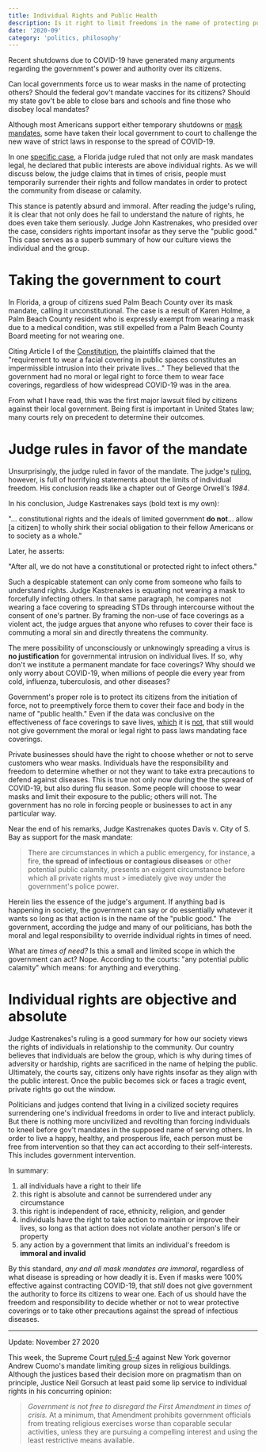 ```yaml
---
title: Individual Rights and Public Health
description: Is it right to limit freedoms in the name of protecting public health?
date: '2020-09'
category: 'politics, philosophy'
---
```

Recent shutdowns due to COVID-19 have generated many arguments regarding the government's power and authority over its citizens.

Can local governments force us to wear masks in the name of protecting others? Should the federal gov't mandate vaccines for its citizens? Should my state gov't be able to close bars and schools and fine those who disobey local mandates?

Although most Americans support either temporary shutdowns or [mask mandates](https://apnews.com/9126a38ef22c244f9ca18f9584061f8d), some have taken their local government to court to challenge the new wave of strict laws in response to the spread of COVID-19.

In one [specific case](https://www.floridacivilrights.org/case-update-amended-complaint-filed-against-palm-beach-county/), a Florida judge ruled that not only are mask mandates legal, he declared that public interests are above individual rights. As we will discuss below, the judge claims that in times of crisis, people must temporarily surrender their rights and follow mandates in order to protect the community from disease or calamity.

This stance is patently absurd and immoral. After reading the judge's ruling, it is clear that not only does he fail to understand the nature of rights, he does even take them seriously. Judge John Kastrenakes, who presided over the case, considers rights important insofar as they serve the "public good." This case serves as a superb summary of how our culture views the individual and the group.

# Taking the government to court

In Florida, a group of citizens sued Palm Beach County over its mask mandate, calling it unconstitutional. The case is a result of Karen Holme, a Palm Beach County resident who is expressly exempt from wearing a mask due to a medical condition, was still expelled from a Palm Beach County Board meeting for not wearing one.

Citing Article I of the [Constitution](https://constitutioncenter.org/interactive-constitution/article/article-i), the plaintiffs claimed that the "requirement to wear a facial covering in public spaces constitutes an impermissible intrusion into their private lives..." They believed that the government had no moral or legal right to force them to wear face coverings, regardless of how widespread COVID-19 was in the area.

From what I have read, this was the first major lawsuit filed by citizens against their local government. Being first is important in United States law; many courts rely on precedent to determine their outcomes.

# Judge rules in favor of the mandate

Unsurprisingly, the judge ruled in favor of the mandate. The judge's [ruling](https://www.wptv.com/news/region-c-palm-beach-county/judge-denies-attempt-to-quash-palm-beach-county-mask-mandate), however, is full of horrifying statements about the limits of individual freedom. His conclusion reads like a chapter out of George Orwell's *1984*.

In his conclusion, Judge Kastrenakes says (bold text is my own):

"... constitutional rights and the ideals of limited government **do not**... allow [a citizen] to wholly shirk their social obligation to their fellow Americans or to society as a whole."

Later, he asserts:

"After all, we do not have a constitutional or protected right to infect others."

Such a despicable statement can only come from someone who fails to understand rights. Judge Kastrenakes is equating not wearing a mask to forcefully infecting others. In that same paragraph, he compares not wearing a face covering to spreading STDs through intercourse without the consent of one's partner. By framing the non-use of face coverings as a violent act, the judge argues that anyone who refuses to cover their face is commuting a moral sin and directly threatens the community.

The mere possibility of unconsciously or unknowingly spreading a virus is **no justification** for governmental intrusion on individual lives. If so, why don't we institute a permanent mandate for face coverings? Why should we only worry about COVID-19, when millions of people die every year from cold, influenza, tuberculosis, and other diseases?

Government's proper role is to protect its citizens from the initiation of force, not to preemptively force them to cover their face and body in the name of "public health." Even if the data was conclusive on the effectiveness of face coverings to save lives, [which](https://www.cfr.org/in-brief/which-countries-are-requiring-face-masks) it is [not](https://fortune.com/2020/07/29/no-point-in-wearing-mask-sweden-covid/?fbclid=IwAR07dGNRxNnSrF2nIm-vgC3gw9FYgN0ATtpOA0uzcAHiXCUMpTaBFlbtcjU), that still would not give government the moral or legal right to pass laws mandating face coverings.

Private businesses should have the right to choose whether or not to serve customers who wear masks. Individuals have the responsibility and freedom to determine whether or not they want to take extra precautions to defend against diseases. This is true not only now during the the spread of COVID-19, but also during flu season. Some people will choose to wear masks and limit their exposure to the public; others will not. The government has no role in forcing people or businesses to act in any particular way.

Near the end of his remarks, Judge Kastrenakes quotes Davis v. City of S. Bay as support for the mask mandate:

> There are circumstances in which a public emergency, for instance, a fire, **the spread of infectious or contagious diseases** or other potential public calamity, presents an exigent circumstance before which all private rights must > imediately give way under the government's police power.

Herein lies the essence of the judge's argument. If anything bad is happening in society, the government can say or do essentially whatever it wants so long as that action is in the name of the "public good." The government, according the judge and many of our politicians, has both the moral and legal responsibility to override individual rights in times of need.

What are *times of need?* Is this a small and limited scope in which the government can act? Nope. According to the courts: "any potential public calamity" which means: for anything and everything.

# Individual rights are objective and absolute

Judge Kastrenakes's ruling is a good summary for how our society views the rights of individuals in relationship to the community. Our country believes that individuals are below the group, which is why during times of adversity or hardship, rights are sacrificed in the name of helping the public. Ultimately, the courts say, citizens only have rights insofar as they align with the public interest. Once the public becomes sick or faces a tragic event, private rights go out the window.

Politicians and judges contend that living in a civilized society requires surrendering one's individual freedoms in order to live and interact publicly. But there is nothing more uncivilized and revolting than forcing individuals to kneel before gov't mandates in the supposed name of serving others. In order to live a happy, healthy, and prosperous life, each person must be free from intervention so that they can act according to their self-interests. This includes government intervention.

In summary:

1. all individuals have a right to their life
2. this right is absolute and cannot be surrendered under any circumstance
3. this right is independent of race, ethnicity, religion, and gender
4. individuals have the right to take action to maintain or improve their lives, so long as that action does not violate another person's life or property
5. any action by a government that limits an individual's freedom is **immoral and invalid**

By this standard, *any and all mask mandates are immoral*, regardless of what disease is spreading or how deadly it is. Even if masks were 100% effective against contracting COVID-19, that *still* does not give
government the authority to force its citizens to wear one.
Each of us should have the freedom and responsibility to decide whether or not to wear protective coverings or to take other precautions against the spread of infectious diseases.

---

Update: November 27 2020

This week, the Supreme Court [ruled 5-4](https://www.supremecourt.gov/opinions/20pdf/20a87_4g15.pdf) against New York governor Andrew Cuomo's mandate limiting group sizes in religious buildings. Although the justices based their decision more on pragmatism than on principle, Justice Neil Gorsuch at least paid some lip service to individual rights in his concurring opinion:

> _Government is not free to disregard the First Amendment in times of crisis._ At a minimum, that Amendment
> prohibits government officials from treating religious exercises worse than coparable secular activities, unless they
> are pursuing a compelling interest and using the least restrictive means available.